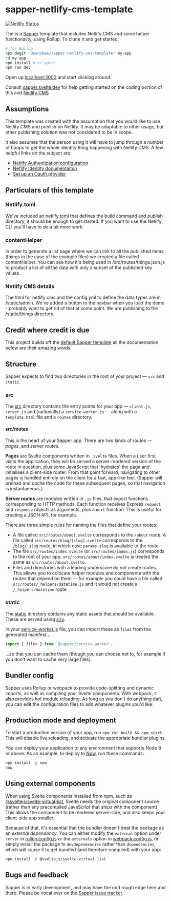 # sapper-netlify-cms-template

[![Netlify Status](https://api.netlify.com/api/v1/badges/b9f52760-b711-4250-a761-accec84dd4bd/deploy-status)](https://app.netlify.com/sites/suspicious-feynman-669759/deploys)

The is a [Sapper](https://github.com/sveltejs/sapper) template that includes Netlify CMS and some helper functionality, using Rollup. To clone it and get started:

```bash
# for Rollup
npx degit "DeanoDee/sapper-netlify-cms-template" my-app
cd my-app
npm install # or yarn!
npm run dev
```

Open up [localhost:3000](http://localhost:3000) and start clicking around.

Consult [sapper.svelte.dev](https://sapper.svelte.dev) for help getting started on the coding portion of this and [Netlify CMS](https://www.netlifycms.org)

## Assumptions
This template was created with the assumption that you would like to use Netlify CMS and publish on Neflify. It may be adaptable to other usage, but other publishing solution was not considered to be in scope.

It also assumes that the person using it will have to jump through a number of hoops to get the whole identity thing happening with Netlify CMS. A few helpful links on the subject are:
* [Netlify Authentication configuration](https://www.netlifycms.org/docs/authentication-backends/)
* [Neflify Identity documentaiton](https://www.netlify.com/docs/identity/)
* [Set up an Oauth pfovider](https://www.netlify.com/docs/authentication-providers/)

## Particulars of this template

### Netlify.toml

We've included an netlify.toml that defines the build command and publish directory, it should be enough to get started. If you want to use the Netlify CLI you'll have to do a bit more work.

### contentHelper

In order to generate a list page where we can link to all the published items (things in the case of the example files) we created a file called contentHelper. You can see how it's being used in /src/routes/things.json.js to product a list of all the data with only a subset of the published key values. 

### Netlify CMS details

The html for netlify cms and the config.yml to define the data types are in /static/admin. We've added a button to the navbar when you load the demo - probably want to get rid of that at some point. We are publishing to the /static/things directory.

## Credit where credit is due 

This project builds off the [default Sapper template](https://github.com/sveltejs/sapper-template) all the documentation below are their amazing words. 

## Structure

Sapper expects to find two directories in the root of your project —  `src` and `static`.


### src

The [src](src) directory contains the entry points for your app — `client.js`, `server.js` and (optionally) a `service-worker.js` — along with a `template.html` file and a `routes` directory.


#### src/routes

This is the heart of your Sapper app. There are two kinds of routes — *pages*, and *server routes*.

**Pages** are Svelte components written in `.svelte` files. When a user first visits the application, they will be served a server-rendered version of the route in question, plus some JavaScript that 'hydrates' the page and initialises a client-side router. From that point forward, navigating to other pages is handled entirely on the client for a fast, app-like feel. (Sapper will preload and cache the code for these subsequent pages, so that navigation is instantaneous.)

**Server routes** are modules written in `.js` files, that export functions corresponding to HTTP methods. Each function receives Express `request` and `response` objects as arguments, plus a `next` function. This is useful for creating a JSON API, for example.

There are three simple rules for naming the files that define your routes:

* A file called `src/routes/about.svelte` corresponds to the `/about` route. A file called `src/routes/blog/[slug].svelte` corresponds to the `/blog/:slug` route, in which case `params.slug` is available to the route
* The file `src/routes/index.svelte` (or `src/routes/index.js`) corresponds to the root of your app. `src/routes/about/index.svelte` is treated the same as `src/routes/about.svelte`.
* Files and directories with a leading underscore do *not* create routes. This allows you to colocate helper modules and components with the routes that depend on them — for example you could have a file called `src/routes/_helpers/datetime.js` and it would *not* create a `/_helpers/datetime` route


### static

The [static](static) directory contains any static assets that should be available. These are served using [sirv](https://github.com/lukeed/sirv).

In your [service-worker.js](app/service-worker.js) file, you can import these as `files` from the generated manifest...

```js
import { files } from '@sapper/service-worker';
```

...so that you can cache them (though you can choose not to, for example if you don't want to cache very large files).


## Bundler config

Sapper uses Rollup or webpack to provide code-splitting and dynamic imports, as well as compiling your Svelte components. With webpack, it also provides hot module reloading. As long as you don't do anything daft, you can edit the configuration files to add whatever plugins you'd like.


## Production mode and deployment

To start a production version of your app, run `npm run build && npm start`. This will disable live reloading, and activate the appropriate bundler plugins.

You can deploy your application to any environment that supports Node 8 or above. As an example, to deploy to [Now](https://zeit.co/now), run these commands:

```bash
npm install -g now
now
```


## Using external components

When using Svelte components installed from npm, such as [@sveltejs/svelte-virtual-list](https://github.com/sveltejs/svelte-virtual-list), Svelte needs the original component source (rather than any precompiled JavaScript that ships with the component). This allows the component to be rendered server-side, and also keeps your client-side app smaller.

Because of that, it's essential that the bundler doesn't treat the package as an *external dependency*. You can either modify the `external` option under `server` in [rollup.config.js](rollup.config.js) or the `externals` option in [webpack.config.js](webpack.config.js), or simply install the package to `devDependencies` rather than `dependencies`, which will cause it to get bundled (and therefore compiled) with your app:

```bash
npm install -D @sveltejs/svelte-virtual-list
```


## Bugs and feedback

Sapper is in early development, and may have the odd rough edge here and there. Please be vocal over on the [Sapper issue tracker](https://github.com/sveltejs/sapper/issues).
